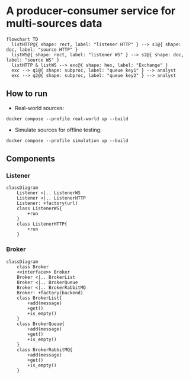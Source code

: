 # A producer-consumer service for multi-sources data
```mermaid
flowchart TD
  listHTTP@{ shape: rect, label: "listener HTTP" } --> s1@{ shape: doc, label: "source HTTP" }
  listWS@{ shape: rect, label: "listener WS" } --> s2@{ shape: doc, label: "source WS" }
  listHTTP & listWS --> exc@{ shape: hex, label: "Exchange" }
  exc --> q1@{ shape: subproc, label: "queue key1" } --> analyst
  exc --> q2@{ shape: subproc, label: "queue key2" } --> analyst
```

## How to run
* Real-world sources:
```
docker compose --profile real-world up --build
```
* Simulate sources for offline testing:
```
docker compose --profile simulation up --build
```

## Components
### Listener
```mermaid
classDiagram
    Listener <|.. ListenerWS
    Listener <|.. ListenerHTTP
    Listener: +factory(url)
    class ListenerWS{
        +run
    }
    class ListenerHTTP{
        +run
    }
```

### Broker
```mermaid
classDiagram
    class Broker
    <<interface>> Broker
    Broker <|.. BrokerList
    Broker <|.. BrokerQueue
    Broker <|.. BrokerRabbitMQ
    Broker: +factory(backend)
    class BrokerList{
        +add(message)
        +get()
        +is_empty()
    }
    class BrokerQueue{
        +add(message)
        +get()
        +is_empty()
    }
    class BrokerRabbitMQ{
        +add(message)
        +get()
        +is_empty()
    }
```
